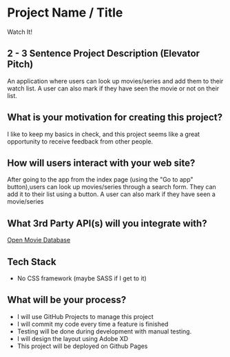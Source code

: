 # Project Name / Title

Watch It!

## 2 - 3 Sentence Project Description (Elevator Pitch)

An application where users can look up movies/series and add them to their watch list.
A user can also mark if they have seen the movie or not on their list.

## What is your motivation for creating this project?

I like to keep my basics in check, and this project seems like a great opportunity to receive feedback from other people.

## How will users interact with your web site?

After going to the app from the index page (using the "Go to app" button),users can look up movies/series through a search form. They can add it to their list using a button. A user can also mark if they have seen a movie/series

## What 3rd Party API(s) will you integrate with?

[Open Movie Database](omdbapi.com)

## Tech Stack

* No CSS framework (maybe SASS if I get to it)

## What will be your process?

* I will use GitHub Projects to manage this project
* I will commit my code every time a feature is finished
* Testing will be done during development with manual testing.
* I will design the layout using Adobe XD
* This project will be deployed on Github Pages